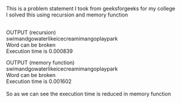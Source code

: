This is a problem statement I took from geeksforgeeks for my college
<br />
I solved this using recursion and memory function
<br /> <br />

OUTPUT (recursion) <br />
swimandgowaterlikeicecreamimangoplaypark <br />
Word can be broken  <br />
Execution time is 0.000839  <br />

OUTPUT (memory function)  <br />
swimandgowaterlikeicecreamimangoplaypark <br />
Word can be broken  <br />
Execution time is 0.001602<br />
<br />
So as we can see the execution time is reduced in memory function


